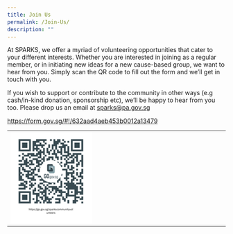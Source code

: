```yaml
---
title: Join Us
permalink: /Join-Us/
description: ""
---
```

At SPARKS, we offer a myriad of volunteering opportunities that cater to your different interests. Whether you are interested in joining as a regular member, or in initiating new ideas for a new cause-based group, we want to hear from you. 
Simply scan the QR code to fill out the form and we’ll get in touch with you.

If you wish to support or contribute to the community in other ways (e.g cash/in-kind donation, sponsorship etc), we’ll be happy to hear from you too. 
Please drop us an email at sparks@pa.gov.sg<br>

<a href="https://form.gov.sg/#!/632aad4aeb453b0012a13479">https://form.gov.sg/#!/632aad4aeb453b0012a13479</a><br>


<table border="0" width="100%">
	<tr>
		<td width="40%">
			<img src="/images/Sparks%20Volunteer%20Recruitment%20Form%20(Don).png" style="width=200px;height=auto;"/>
		</td>
		<td>        
			&nbsp;
		</td>
	</tr>
	</table>